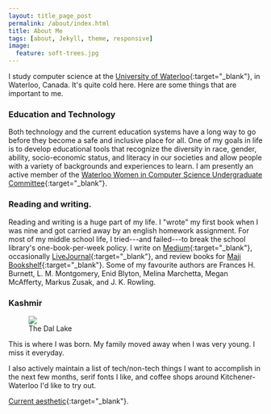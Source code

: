 ```yaml
---
layout: title_page_post
permalink: /about/index.html
title: About Me
tags: [about, Jekyll, theme, responsive]
image:
  feature: soft-trees.jpg
---
```

I study computer science at the [University of Waterloo](https://uwaterloo.ca/){:target="_blank"}, in Waterloo, Canada. It's quite cold here. Here are some things that are important to me.

### Education and Technology

Both technology and the current education systems have a long way to go before they become a safe and inclusive place for all. One of my goals in life is to develop educational tools that recognize the diversity in race, gender, ability, socio-economic status, and literacy in our societies and allow people with a variety of backgrounds and experiences to learn. I am presently an active member of the [Waterloo Women in Computer Science Undergraduate Committee](http://wics.uwaterloo.ca/){:target="_blank"}.

### Reading and writing.

Reading and writing is a huge part of my life. I "wrote" my first book when I was nine and got carried away by an english homework assignment. For most of my middle school life, I tried---and failed---to break the school library's one-book-per-week policy. I write on [Medium](https://medium.com/@arshia__){:target="_blank"}, occasionally [LiveJournal](http://arshia-mufti.livejournal.com/){:target="_blank"}, and review books for [Maji Bookshelf](http://majibookshelf.blogspot.ca/){:target="_blank"}. Some of my favourite authors are Frances H. Burnett, L. M. Montgomery, Enid Blyton, Melina Marchetta, Megan McAfferty, Markus Zusak, and J. K. Rowling.

### Kashmir

<figure>
    <img src="http://inapcache.boston.com/universal/site_graphics/blogs/bigpicture/kashmir/bp1.jpg">
    <figcaption>The Dal Lake</figcaption>
</figure>

This is where I was born. My family moved away when I was very young. I miss it everyday.

I also actively maintain a list of tech/non-tech things I want to accomplish in the next few months, serif fonts I like, and coffee shops around Kitchener-Waterloo I'd like to try out.

[Current aesthetic](http://www.imdb.com/title/tt1988386/){:target="_blank"}.
